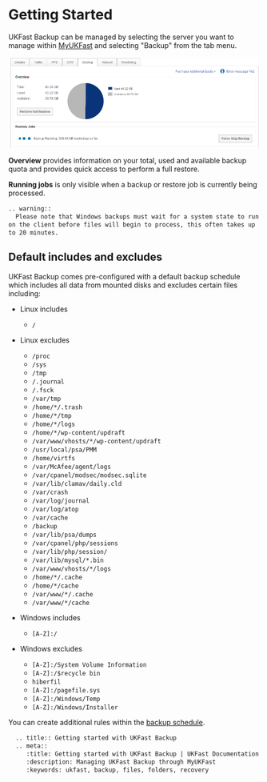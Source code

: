 # Getting Started

UKFast Backup can be managed by selecting the server you want to manage within [MyUKFast](https://www.ukfast.co.uk/myukfast.html) and selecting "Backup" from the tab menu.

![connect](files/backup_overview.png)

**Overview** provides information on your total, used and available backup quota and provides quick access to perform a full restore.

**Running jobs** is only visible when a backup or restore job is currently being processed.

```eval_rst
.. warning::
  Please note that Windows backups must wait for a system state to run on the client before files will begin to process, this often takes up to 20 minutes.
```

## Default includes and excludes

UKFast Backup comes pre-configured with a default backup schedule which includes all data from mounted disks and excludes certain files including:

* Linux includes
  * `/`


* Linux excludes
  * `/proc`
  * `/sys`
  * `/tmp`
  * `/.journal`
  * `/.fsck`
  * `/var/tmp`
  * `/home/*/.trash`
  * `/home/*/tmp`
  * `/home/*/logs`
  * `/home/*/wp-content/updraft`
  * `/var/www/vhosts/*/wp-content/updraft`
  * `/usr/local/psa/PMM`
  * `/home/virtfs`
  * `/var/McAfee/agent/logs`
  * `/var/cpanel/modsec/modsec.sqlite`
  * `/var/lib/clamav/daily.cld`
  * `/var/crash`
  * `/var/log/journal`
  * `/var/log/atop`
  * `/var/cache`
  * `/backup`
  * `/var/lib/psa/dumps`
  * `/var/cpanel/php/sessions`
  * `/var/lib/php/session/`
  * `/var/lib/mysql/*.bin`
  * `/var/www/vhosts/*/logs`
  * `/home/*/.cache`
  * `/home/*/cache`
  * `/var/www/*/.cache`
  * `/var/www/*/cache`

* Windows includes
  * `[A-Z]:/`


* Windows excludes
  * `[A-Z]:/System Volume Information`
  * `[A-Z]:/$recycle bin`
  * `hiberfil`
  * `[A-Z]:/pagefile.sys`
  * `[A-Z]:/Windows/Temp`
  * `[A-Z]:/Windows/Installer`

You can create additional rules within the [backup schedule](/dr-ha/ukfast_backup/backup_schedule).

```eval_rst
  .. title:: Getting started with UKFast Backup
  .. meta::
     :title: Getting started with UKFast Backup | UKFast Documentation
     :description: Managing UKFast Backup through MyUKFast
     :keywords: ukfast, backup, files, folders, recovery

